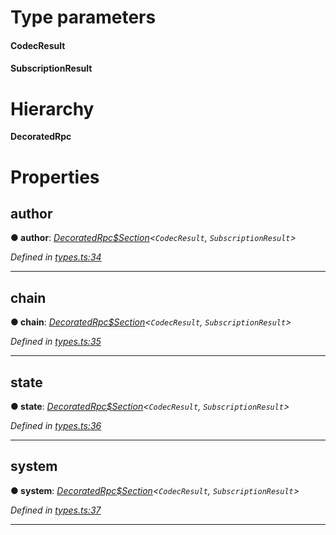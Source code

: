 

# Type parameters
#### CodecResult 
#### SubscriptionResult 
# Hierarchy

**DecoratedRpc**

# Properties

<a id="author"></a>

##  author

**● author**: *[DecoratedRpc$Section](_types_.decoratedrpc_section.md)<`CodecResult`, `SubscriptionResult`>*

*Defined in [types.ts:34](https://github.com/polkadot-js/api/blob/6d5f297/packages/api/src/types.ts#L34)*

___
<a id="chain"></a>

##  chain

**● chain**: *[DecoratedRpc$Section](_types_.decoratedrpc_section.md)<`CodecResult`, `SubscriptionResult`>*

*Defined in [types.ts:35](https://github.com/polkadot-js/api/blob/6d5f297/packages/api/src/types.ts#L35)*

___
<a id="state"></a>

##  state

**● state**: *[DecoratedRpc$Section](_types_.decoratedrpc_section.md)<`CodecResult`, `SubscriptionResult`>*

*Defined in [types.ts:36](https://github.com/polkadot-js/api/blob/6d5f297/packages/api/src/types.ts#L36)*

___
<a id="system"></a>

##  system

**● system**: *[DecoratedRpc$Section](_types_.decoratedrpc_section.md)<`CodecResult`, `SubscriptionResult`>*

*Defined in [types.ts:37](https://github.com/polkadot-js/api/blob/6d5f297/packages/api/src/types.ts#L37)*

___


